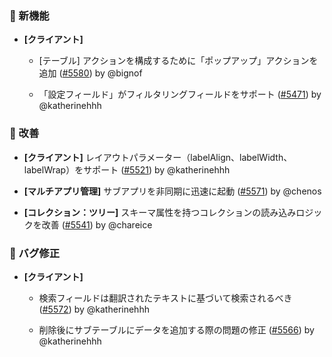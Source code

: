### 🎉 新機能

- **[クライアント]**
  - [テーブル] アクションを構成するために「ポップアップ」アクションを追加 ([#5580](https://github.com/nocobase/nocobase/pull/5580)) by @bignof

  - 「設定フィールド」がフィルタリングフィールドをサポート ([#5471](https://github.com/nocobase/nocobase/pull/5471)) by @katherinehhh

### 🚀 改善

- **[クライアント]** レイアウトパラメーター（labelAlign、labelWidth、labelWrap）をサポート ([#5521](https://github.com/nocobase/nocobase/pull/5521)) by @katherinehhh

- **[マルチアプリ管理]** サブアプリを非同期に迅速に起動 ([#5571](https://github.com/nocobase/nocobase/pull/5571)) by @chenos

- **[コレクション：ツリー]** スキーマ属性を持つコレクションの読み込みロジックを改善 ([#5541](https://github.com/nocobase/nocobase/pull/5541)) by @chareice

### 🐛 バグ修正

- **[クライアント]**
  - 検索フィールドは翻訳されたテキストに基づいて検索されるべき ([#5572](https://github.com/nocobase/nocobase/pull/5572)) by @katherinehhh

  - 削除後にサブテーブルにデータを追加する際の問題の修正 ([#5566](https://github.com/nocobase/nocobase/pull/5566)) by @katherinehhh
